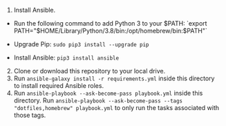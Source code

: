 1. Install Ansible.

- Run the following command to add Python 3 to your $PATH: `export PATH="$HOME/Library/Python/3.8/bin:/opt/homebrew/bin:$PATH"`

- Upgrade Pip: `sudo pip3 install --upgrade pip`

- Install Ansible: `pip3 install ansible`

2. Clone or download this repository to your local drive.
3. Run `ansible-galaxy install -r requirements.yml` inside this directory to install required Ansible roles.
4. Run `ansible-playbook --ask-become-pass playbook.yml` inside this directory. Run `ansible-playbook --ask-become-pass --tags "dotfiles,homebrew" playbook.yml` to only run the tasks associated with those tags.
